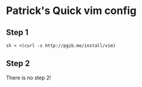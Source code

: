 # Patrick's Quick vim config

## Step 1

	sh < <(curl -s http://pgib.me/install/vim)

## Step 2

There is no step 2!
